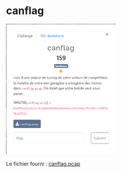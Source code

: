 # canflag

<img alt="énoncé du challenge" src="énoncé.png" width=300>

Le fichier fourni : [canflag.pcap](canflag.pcap)
